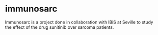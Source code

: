 # immunosarc
Immunosarc is a project done in collaboration with IBiS at Seville to study the effect of the drug sunitinib over sarcoma patients.
